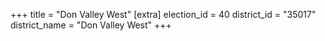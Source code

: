 +++
title = "Don Valley West"
[extra]
election_id = 40
district_id = "35017"
district_name = "Don Valley West"
+++
